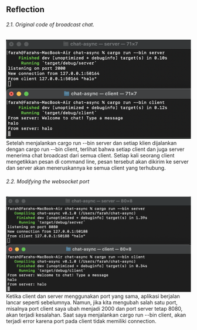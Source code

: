 ## Reflection
###### 2.1. Original code of broadcast chat.
![2.1](assets/images/2.1.png)
Setelah menjalankan cargo run --bin server dan setiap klien dijalankan dengan  cargo run --bin client, terlihat bahwa setiap client dan juga server menerima chat broadcast dari semua client. Setiap kali seorang client mengetikkan pesan di command line, pesan tersebut akan dikirim ke server dan server akan meneruskannya ke semua client yang terhubung.

###### 2.2. Modifying the websocket port
![2.2](assets/images/2.2.png)
Ketika client dan server menggunakan port yang sama, aplikasi berjalan lancar seperti sebelumnya. Namun, jika kita mengubah salah satu port, misalnya port client saya ubah menjadi 2000 dan port server tetap 8080, akan terjadi kesalahan. Saat saya menjalankan cargo run --bin client, akan terjadi error karena port pada client tidak memiliki connection.
